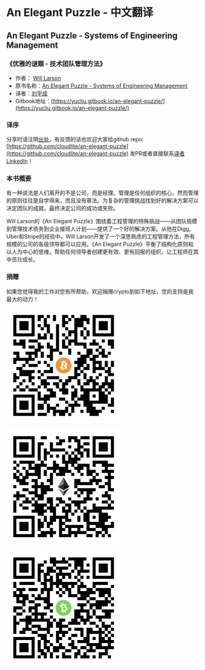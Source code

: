 # An Elegant Puzzle - 中文翻译

## An Elegant Puzzle - Systems of Engineering Management

### 《优雅的谜题 - 技术团队管理方法》

* 作者： [Will Larson](https://www.linkedin.com/in/will-larson-a44b543/)
* 原书名称：[An Elegant Puzzle - Systems of Engineering Management](https://www.amazon.com/Elegant-Puzzle-Systems-Engineering-Management/dp/1732265186/ref=sr_1_1?dchild=1&keywords=an+elegant+puzzle&qid=1619663562&sr=8-1)
* 译者：[刘宇成](https://www.linkedin.com/in/liuyucheng/)
* Gitbook地址：[https://yucliu.gitbook.io/an-elegant-puzzle/](https://yucliu.gitbook.io/an-elegant-puzzle/)

### 译序

分享时请注明[出处](https://yucliu.gitbook.io/an-elegant-puzzle/)，有反馈的话也欢迎大家给github repo: [https://github.com/cloudlite/an-elegant-puzzle](https://github.com/cloudlite/an-elegant-puzzle) 发PR或者直接联系[译者LinkedIn](https://www.linkedin.com/in/liuyucheng/)！

### 本书概要

有一种说法是人们离开的不是公司，而是经理。管理是任何组织的核心，然而管理的原则往往是自学得来，而且没有章法。为复杂的管理挑战找到好的解决方案可以决定团队的成就，最终决定公司的成功或失败。

Will Larson的《An Elegant Puzzle》围绕着工程管理的特殊挑战——从团队规模到管理技术债务到企业接班人计划——提供了一个好的解决方案。从他在Digg, Uber和Stripe的经验中，Will Larson开发了一个深思熟虑的工程管理方法，所有规模的公司的各级领导都可以应用。《An Elegant Puzzle》平衡了结构化原则和以人为中心的思维，帮助任何领导者创建更有效、更有回报的组织，让工程师在其中茁壮成长。

### 捐赠

如果您觉得我的工作对您有所帮助，欢迎捐赠crypto到如下地址，您的支持是我最大的动力！

![BTC: 33itepSrkC1sV4GHfEUEifruE82CAzxJ69](.gitbook/assets/image%20%283%29.png)

![ETH: 0x03490a0191f428145988E726e9BCdA7cD8Df86ae](.gitbook/assets/image%20%282%29.png)

![BCH: qpssxzmh5c3vs2pvsmwauam4lzw92qfe5qqk4dz86z](.gitbook/assets/image%20%281%29.png)


